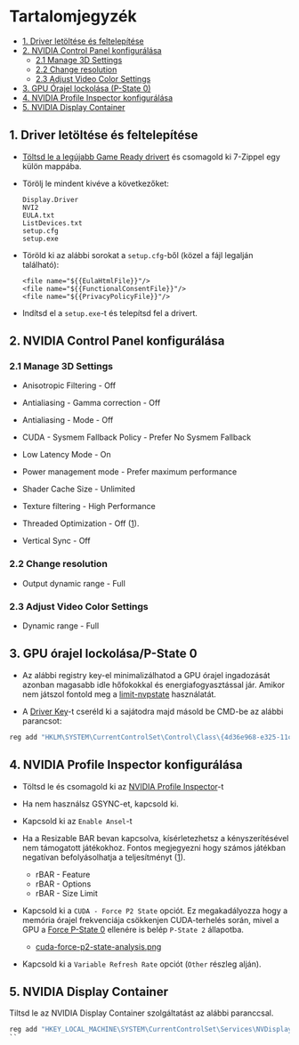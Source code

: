 # Tartalomjegyzék

- [1. Driver letöltése és feltelepítése](#1-driver-letöltése-és-feltelepítése)
- [2. NVIDIA Control Panel konfigurálása](#2-nvidia-control-panel-konfigurálása) 
    - [2.1 Manage 3D Settings](#21-manage-3d-settings)
    - [2.2 Change resolution](#22-change-resolution)
    - [2.3 Adjust Video Color Settings](#23-adjust-video-color-settings)
- [3. GPU Órajel lockolása (P-State 0)](#3-gpu-órajel-lockolásap-state-0)
- [4. NVIDIA Profile Inspector konfigurálása](#4-nvidia-profile-inspector-konfigurálása)
- [5. NVIDIA Display Container](#5-nvidia-display-container)   

## 1. Driver letöltése és feltelepítése

- [Töltsd le a legújabb Game Ready drivert](https://www.nvidia.com/en-us/drivers/) és csomagold ki 7-Zippel egy külön mappába.

- Törölj le mindent kivéve a következőket:

   ```
   Display.Driver
   NVI2
   EULA.txt
   ListDevices.txt
   setup.cfg
   setup.exe
   ```

- Töröld ki az alábbi sorokat a ``setup.cfg``-ből (közel a fájl legalján található):

   ``` 
   <file name="${{EulaHtmlFile}}"/>
   <file name="${{FunctionalConsentFile}}"/>
   <file name="${{PrivacyPolicyFile}}"/>
   ```

- Indítsd el a ``setup.exe``-t és telepítsd fel a drivert.


## 2. NVIDIA Control Panel konfigurálása

### 2.1 Manage 3D Settings

- Anisotropic Filtering - Off

- Antialiasing - Gamma correction - Off

- Antialiasing - Mode - Off

- CUDA - Sysmem Fallback Policy - Prefer No Sysmem Fallback

- Low Latency Mode - On

- Power management mode - Prefer maximum performance

- Shader Cache Size - Unlimited

- Texture filtering - High Performance

- Threaded Optimization - Off ([1](https://tweakguides.pcgamingwiki.com/NVFORCE_8.html)).

- Vertical Sync - Off

### 2.2 Change resolution

- Output dynamic range - Full

### 2.3 Adjust Video Color Settings

- Dynamic range - Full

## 3. GPU órajel lockolása/P-State 0

- Az alábbi registry key-el minimalizálhatod a GPU órajel ingadozását azonban magasabb idle hőfokokkal és energiafogyasztással jár. Amikor nem játszol fontold meg a [limit-nvpstate](https://github.com/valleyofdoom/limit-nvpstate) használatát.

- A [Driver Key](/media/find-driver-key-example.png)-t cseréld ki a sajátodra majd másold be CMD-be az alábbi parancsot:

```bat
reg add "HKLM\SYSTEM\CurrentControlSet\Control\Class\{4d36e968-e325-11ce-bfc1-08002be10318}\0000" /v "DisableDynamicPstate" /t REG_DWORD /d "1" /f
```

## 4. NVIDIA Profile Inspector konfigurálása

- Töltsd le és csomagold ki az [NVIDIA Profile Inspector](https://github.com/Orbmu2k/nvidiaProfileInspector)-t

- Ha nem használsz GSYNC-et, kapcsold ki.

- Kapcsold ki az ``Enable Ansel``-t

- Ha a Resizable BAR bevan kapcsolva, kísérletezhetsz a kényszerítésével nem támogatott játékokhoz. Fontos megjegyezni hogy számos játékban negatívan befolyásolhatja a teljesítményt ([1](https://www.techspot.com/review/2234-nvidia-resizable-bar)).

  - rBAR - Feature
  - rBAR - Options
  - rBAR - Size Limit

- Kapcsold ki a ``CUDA - Force P2 State`` opciót. Ez megakadályozza hogy a memória órajel frekvenciája csökkenjen CUDA-terhelés során, mivel a GPU a [Force P-State 0](#34-gpu-órajel-lockolásap-state-0) ellenére is belép ``P-State 2`` állapotba.

   - [cuda-force-p2-state-analysis.png](/media/cuda-force-p2-state-analysis.png)
 
- Kapcsold ki a ``Variable Refresh Rate`` opciót (``Other`` részleg alján).   

## 5. NVIDIA Display Container

Tiltsd le az NVIDIA Display Container szolgáltatást az alábbi paranccsal.

```bat
reg add "HKEY_LOCAL_MACHINE\SYSTEM\CurrentControlSet\Services\NVDisplay.ContainerLocalSystem" /v "Start" /t REG_DWORD /d "4" /f
``


